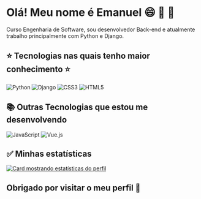 # Olá! Meu nome é Emanuel :smile: :space_invader: :doughnut:

Curso Engenharia de Software, sou desenvolvedor Back-end e atualmente trabalho principalmente com Python e Django. 


## :star: Tecnologias nas quais tenho maior conhecimento :star: ##

![Python](https://img.shields.io/badge/python-3670A0?style=for-the-badge&logo=python&logoColor=ffdd54)
![Django](https://img.shields.io/badge/django-%23092E20.svg?style=for-the-badge&logo=django&logoColor=white)
![CSS3](https://img.shields.io/badge/css3-%231572B6.svg?style=for-the-badge&logo=css3&logoColor=white)
![HTML5](https://img.shields.io/badge/html5-%23E34F26.svg?style=for-the-badge&logo=html5&logoColor=white)


## :books: Outras Tecnologias que estou me desenvolvendo ##
![JavaScript](https://img.shields.io/badge/javascript-%23323330.svg?style=for-the-badge&logo=javascript&logoColor=%23F7DF1E)
![Vue.js](https://img.shields.io/badge/vuejs-%2335495e.svg?style=for-the-badge&logo=vuedotjs&logoColor=%234FC08D)


## :white_check_mark: Minhas estatísticas ##

[![Card mostrando estatísticas do perfil](https://github-profile-summary-cards.vercel.app/api/cards/profile-details?username=Emanuel-AlmeidaDev&theme=solarized_dark)](#)

## Obrigado por visitar o meu perfil :wave:

<!--Meus projetos principais estão aqui em baixo, vai lá dar uma olhada. -->

